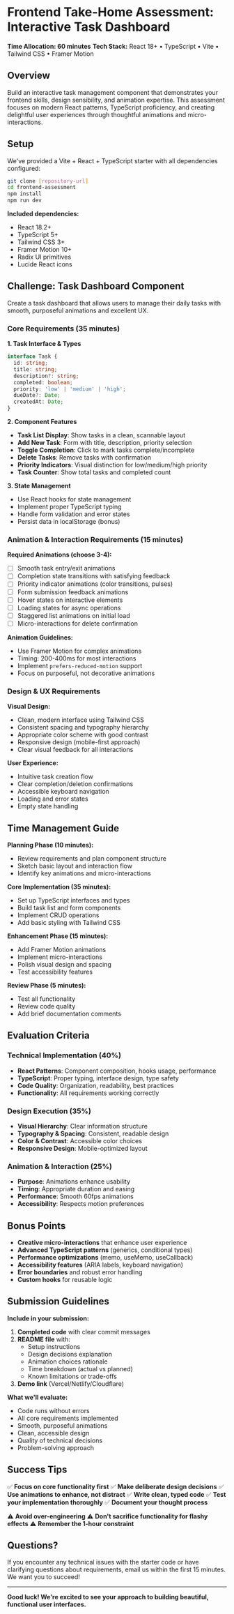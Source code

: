 # Frontend Take-Home Assessment: Interactive Task Dashboard

**Time Allocation: 60 minutes**
**Tech Stack:** React 18+ • TypeScript • Vite • Tailwind CSS • Framer Motion

## Overview

Build an interactive task management component that demonstrates your frontend skills, design sensibility, and animation expertise. This assessment focuses on modern React patterns, TypeScript proficiency, and creating delightful user experiences through thoughtful animations and micro-interactions.

## Setup

We've provided a Vite + React + TypeScript starter with all dependencies configured:

```bash
git clone [repository-url]
cd frontend-assessment
npm install
npm run dev
```

**Included dependencies:**

- React 18.2+
- TypeScript 5+
- Tailwind CSS 3+
- Framer Motion 10+
- Radix UI primitives
- Lucide React icons

## Challenge: Task Dashboard Component

Create a task dashboard that allows users to manage their daily tasks with smooth, purposeful animations and excellent UX.

### Core Requirements (35 minutes)

**1. Task Interface & Types**

```typescript
interface Task {
  id: string;
  title: string;
  description?: string;
  completed: boolean;
  priority: 'low' | 'medium' | 'high';
  dueDate?: Date;
  createdAt: Date;
}
```

**2. Component Features**

- **Task List Display**: Show tasks in a clean, scannable layout
- **Add New Task**: Form with title, description, priority selection
- **Toggle Completion**: Click to mark tasks complete/incomplete
- **Delete Tasks**: Remove tasks with confirmation
- **Priority Indicators**: Visual distinction for low/medium/high priority
- **Task Counter**: Show total tasks and completed count

**3. State Management**

- Use React hooks for state management
- Implement proper TypeScript typing
- Handle form validation and error states
- Persist data in localStorage (bonus)

### Animation & Interaction Requirements (15 minutes)

**Required Animations (choose 3-4):**

- [ ] Smooth task entry/exit animations
- [ ] Completion state transitions with satisfying feedback
- [ ] Priority indicator animations (color transitions, pulses)
- [ ] Form submission feedback animations
- [ ] Hover states on interactive elements
- [ ] Loading states for async operations
- [ ] Staggered list animations on initial load
- [ ] Micro-interactions for delete confirmation

**Animation Guidelines:**

- Use Framer Motion for complex animations
- Timing: 200-400ms for most interactions
- Implement `prefers-reduced-motion` support
- Focus on purposeful, not decorative animations

### Design & UX Requirements

**Visual Design:**

- Clean, modern interface using Tailwind CSS
- Consistent spacing and typography hierarchy
- Appropriate color scheme with good contrast
- Responsive design (mobile-first approach)
- Clear visual feedback for all interactions

**User Experience:**

- Intuitive task creation flow
- Clear completion/deletion confirmations
- Accessible keyboard navigation
- Loading and error states
- Empty state handling

## Time Management Guide

**Planning Phase (10 minutes):**

- Review requirements and plan component structure
- Sketch basic layout and interaction flow
- Identify key animations and micro-interactions

**Core Implementation (35 minutes):**

- Set up TypeScript interfaces and types
- Build task list and form components
- Implement CRUD operations
- Add basic styling with Tailwind CSS

**Enhancement Phase (15 minutes):**

- Add Framer Motion animations
- Implement micro-interactions
- Polish visual design and spacing
- Test accessibility features

**Review Phase (5 minutes):**

- Test all functionality
- Review code quality
- Add brief documentation comments

## Evaluation Criteria

### Technical Implementation (40%)

- **React Patterns**: Component composition, hooks usage, performance
- **TypeScript**: Proper typing, interface design, type safety
- **Code Quality**: Organization, readability, best practices
- **Functionality**: All requirements working correctly

### Design Execution (35%)

- **Visual Hierarchy**: Clear information structure
- **Typography & Spacing**: Consistent, readable design
- **Color & Contrast**: Accessible color choices
- **Responsive Design**: Mobile-optimized layout

### Animation & Interaction (25%)

- **Purpose**: Animations enhance usability
- **Timing**: Appropriate duration and easing
- **Performance**: Smooth 60fps animations
- **Accessibility**: Respects motion preferences

## Bonus Points

- **Creative micro-interactions** that enhance user experience
- **Advanced TypeScript patterns** (generics, conditional types)
- **Performance optimizations** (memo, useMemo, useCallback)
- **Accessibility features** (ARIA labels, keyboard navigation)
- **Error boundaries** and robust error handling
- **Custom hooks** for reusable logic

## Submission Guidelines

**Include in your submission:**

1. **Completed code** with clear commit messages
2. **README file** with:
   - Setup instructions
   - Design decisions explanation
   - Animation choices rationale
   - Time breakdown (actual vs planned)
   - Known limitations or trade-offs
3. **Demo link** (Vercel/Netlify/Cloudflare)

**What we'll evaluate:**

- Code runs without errors
- All core requirements implemented
- Smooth, purposeful animations
- Clean, accessible design
- Quality of technical decisions
- Problem-solving approach

## Success Tips

✅ **Focus on core functionality first**
✅ **Make deliberate design decisions**
✅ **Use animations to enhance, not distract**
✅ **Write clean, typed code**
✅ **Test your implementation thoroughly**
✅ **Document your thought process**

⚠️ **Avoid over-engineering**
⚠️ **Don't sacrifice functionality for flashy effects**
⚠️ **Remember the 1-hour constraint**

## Questions?

If you encounter any technical issues with the starter code or have clarifying questions about requirements, email us within the first 15 minutes. We want you to succeed!

---

**Good luck! We're excited to see your approach to building beautiful, functional user interfaces.**
